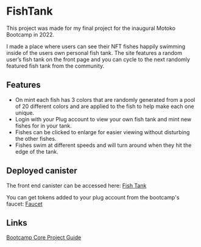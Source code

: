 # FishTank
This project was made for my final project for the inaugural Motoko Bootcamp in 2022.

I made a place where users can see their NFT fishes happily swimming inside of the users own personal fish tank. The site features a random user’s fish tank on the front page and you can cycle to the next randomly featured fish tank from the community.

## Features
- On mint each fish has 3 colors that are randomly generated from a pool of 20 different colors and are applied to the fish to help make each one unique.
- Login with your Plug account to view your own fish tank and mint new fishes for in your tank.
- Fishes can be clicked to enlarge for easier viewing without disturbing the other fishes.
- Fishes swim at different speeds and will turn around when they hit the edge of the tank.

## Deployed canister
The front end canister can be accessed here:
[Fish Tank](https://qh5pz-siaaa-aaaai-abyza-cai.raw.ic0.app/)

You can get tokens added to your plug account from the bootcamp's faucet:
[Faucet](https://bootcamp-faucet.vercel.app/)

## Links
[Bootcamp Core Project Guide](https://github.com/motoko-bootcamp/bootcamp/blob/main/core_project/PROJECT.MD)
